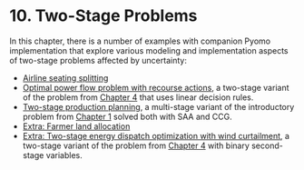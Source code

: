 # 10. Two-Stage Problems

In this chapter, there is a number of examples with companion Pyomo implementation that explore various modeling and implementation aspects of two-stage problems affected by uncertainty:

* [Airline seating splitting](01-airline-seating.ipynb)
* [Optimal power flow problem with recourse actions](02-opf-linear-decision-rule.ipynb), a two-stage variant of the problem from [Chapter 4](../04/04.00.md) that uses linear decision rules.
* [Two-stage production planning](03-column-constraint-generation.ipynb), a multi-stage variant of the introductory problem from [Chapter 1](../01/01.00.md) solved both with SAA and CCG.
* [Extra: Farmer land allocation](04-farmer-problem.ipynb)
* [Extra: Two-stage energy dispatch optimization with wind curtailment](05-opf-wind-curtailment.ipynb), a two-stage variant of the problem from [Chapter 4](../04/04.00.md) with binary second-stage variables.